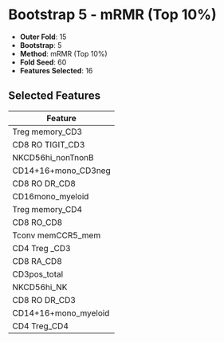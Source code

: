 # Bootstrap 5 - mRMR (Top 10%)

- **Outer Fold**: 15
- **Bootstrap**: 5
- **Method**: mRMR (Top 10%)
- **Fold Seed**: 60
- **Features Selected**: 16

## Selected Features

| Feature |
|---------|
| Treg memory_CD3 |
| CD8 RO TIGIT_CD3 |
| NKCD56hi_nonTnonB |
| CD14+16+mono_CD3neg |
| CD8 RO DR_CD8 |
| CD16mono_myeloid |
| Treg memory_CD4 |
| CD8 RO_CD8 |
| Tconv memCCR5_mem |
| CD4 Treg _CD3 |
| CD8 RA_CD8 |
| CD3pos_total |
| NKCD56hi_NK |
| CD8 RO DR_CD3 |
| CD14+16+mono_myeloid |
| CD4 Treg_CD4 |
